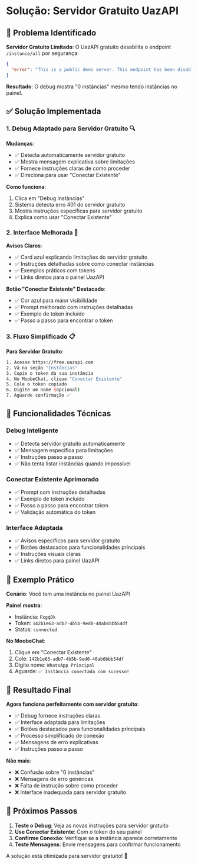 # Solução: Servidor Gratuito UazAPI

## 🎯 Problema Identificado

**Servidor Gratuito Limitado**: O UazAPI gratuito desabilita o endpoint `/instance/all` por segurança:
```json
{
  "error": "This is a public demo server. This endpoint has been disabled."
}
```

**Resultado**: O debug mostra "0 instâncias" mesmo tendo instâncias no painel.

## ✅ Solução Implementada

### 1. **Debug Adaptado para Servidor Gratuito** 🔍

**Mudanças**:
- ✅ Detecta automaticamente servidor gratuito
- ✅ Mostra mensagem explicativa sobre limitações
- ✅ Fornece instruções claras de como proceder
- ✅ Direciona para usar "Conectar Existente"

**Como funciona**:
1. Clica em "Debug Instâncias"
2. Sistema detecta erro 401 do servidor gratuito
3. Mostra instruções específicas para servidor gratuito
4. Explica como usar "Conectar Existente"

### 2. **Interface Melhorada** 🎨

**Avisos Claros**:
- ✅ Card azul explicando limitações do servidor gratuito
- ✅ Instruções detalhadas sobre como conectar instâncias
- ✅ Exemplos práticos com tokens
- ✅ Links diretos para o painel UazAPI

**Botão "Conectar Existente" Destacado**:
- ✅ Cor azul para maior visibilidade
- ✅ Prompt melhorado com instruções detalhadas
- ✅ Exemplo de token incluído
- ✅ Passo a passo para encontrar o token

### 3. **Fluxo Simplificado** 📋

**Para Servidor Gratuito**:
```bash
1. Acesse https://free.uazapi.com
2. Vá na seção "Instâncias"
3. Copie o token da sua instância
4. No MoobeChat, clique "Conectar Existente"
5. Cole o token copiado
6. Digite um nome (opcional)
7. Aguarde confirmação ✅
```

## 🔧 Funcionalidades Técnicas

### **Debug Inteligente**
- ✅ Detecta servidor gratuito automaticamente
- ✅ Mensagem específica para limitações
- ✅ Instruções passo a passo
- ✅ Não tenta listar instâncias quando impossível

### **Conectar Existente Aprimorado**
- ✅ Prompt com instruções detalhadas
- ✅ Exemplo de token incluído
- ✅ Passo a passo para encontrar token
- ✅ Validação automática do token

### **Interface Adaptada**
- ✅ Avisos específicos para servidor gratuito
- ✅ Botões destacados para funcionalidades principais
- ✅ Instruções visuais claras
- ✅ Links diretos para painel UazAPI

## 📝 Exemplo Prático

**Cenário**: Você tem uma instância no painel UazAPI

**Painel mostra**:
- Instância: `FxgqDk`
- Token: `142b1e63-adb7-4b5b-9ed0-40ab6bbb54df`
- Status: `connected`

**No MoobeChat**:
1. Clique em "Conectar Existente"
2. Cole: `142b1e63-adb7-4b5b-9ed0-40ab6bbb54df`
3. Digite nome: `WhatsApp Principal`
4. Aguarde: `✅ Instância conectada com sucesso!`

## 🎯 Resultado Final

**Agora funciona perfeitamente com servidor gratuito**:
- ✅ Debug fornece instruções claras
- ✅ Interface adaptada para limitações
- ✅ Botões destacados para funcionalidades principais
- ✅ Processo simplificado de conexão
- ✅ Mensagens de erro explicativas
- ✅ Instruções passo a passo

**Não mais**:
- ❌ Confusão sobre "0 instâncias"
- ❌ Mensagens de erro genéricas
- ❌ Falta de instrução sobre como proceder
- ❌ Interface inadequada para servidor gratuito

## 🚀 Próximos Passos

1. **Teste o Debug**: Veja as novas instruções para servidor gratuito
2. **Use Conectar Existente**: Com o token do seu painel
3. **Confirme Conexão**: Verifique se a instância aparece corretamente
4. **Teste Mensagens**: Envie mensagens para confirmar funcionamento

A solução está otimizada para servidor gratuito! 🎉 